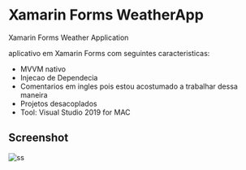 # Xamarin Forms WeatherApp
Xamarin Forms Weather Application


aplicativo em Xamarin Forms com seguintes caracteristicas:

- MVVM nativo
- Injecao de Dependecia
- Comentarios em ingles pois estou acostumado a trabalhar dessa maneira
- Projetos desacoplados
- Tool: Visual Studio 2019 for MAC

## Screenshot
![ss](//App.png)
